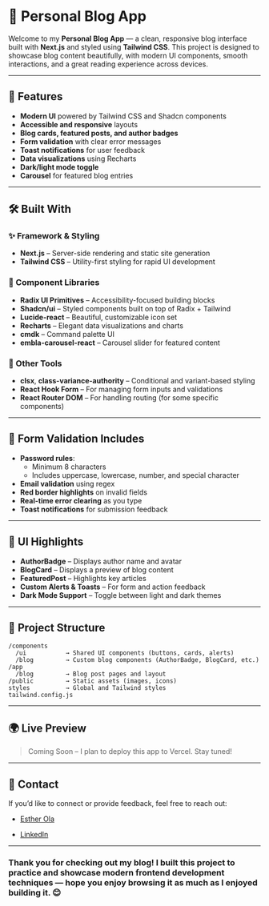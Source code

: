 # 📝 Personal Blog App

Welcome to my **Personal Blog App** — a clean, responsive blog interface built with **Next.js** and styled using **Tailwind CSS**. This project is designed to showcase blog content beautifully, with modern UI components, smooth interactions, and a great reading experience across devices.

---

## 🌟 Features

- **Modern UI** powered by Tailwind CSS and Shadcn components
- **Accessible and responsive** layouts
- **Blog cards, featured posts, and author badges**
- **Form validation** with clear error messages
- **Toast notifications** for user feedback
- **Data visualizations** using Recharts
- **Dark/light mode toggle**
- **Carousel** for featured blog entries

---

## 🛠️ Built With

### ✨ Framework & Styling

- **Next.js** – Server-side rendering and static site generation
- **Tailwind CSS** – Utility-first styling for rapid UI development

### 🧱 Component Libraries

- **Radix UI Primitives** – Accessibility-focused building blocks
- **Shadcn/ui** – Styled components built on top of Radix + Tailwind
- **Lucide-react** – Beautiful, customizable icon set
- **Recharts** – Elegant data visualizations and charts
- **cmdk** – Command palette UI
- **embla-carousel-react** – Carousel slider for featured content

### 🧩 Other Tools

- **clsx**, **class-variance-authority** – Conditional and variant-based styling
- **React Hook Form** – For managing form inputs and validations
- **React Router DOM** – For handling routing (for some specific components)

---

## 🔐 Form Validation Includes

- **Password rules**:
  - Minimum 8 characters
  - Includes uppercase, lowercase, number, and special character
- **Email validation** using regex
- **Red border highlights** on invalid fields
- **Real-time error clearing** as you type
- **Toast notifications** for submission feedback

---

## 🧩 UI Highlights

- **AuthorBadge** – Displays author name and avatar
- **BlogCard** – Displays a preview of blog content
- **FeaturedPost** – Highlights key articles
- **Custom Alerts & Toasts** – For form and action feedback
- **Dark Mode Support** – Toggle between light and dark themes

---

## 📂 Project Structure

```
/components
  /ui           → Shared UI components (buttons, cards, alerts)
  /blog         → Custom blog components (AuthorBadge, BlogCard, etc.)
/app
  /blog         → Blog post pages and layout
/public         → Static assets (images, icons)
styles          → Global and Tailwind styles
tailwind.config.js
```

---

## 🌍 Live Preview

> Coming Soon – I plan to deploy this app to Vercel. Stay tuned!

---

## 📩 Contact

If you’d like to connect or provide feedback, feel free to reach out:

- [Esther Ola](https://esther-portfolio-website.netlify.app/)

- [LinkedIn](https://www.linkedin.com/in/esther-ola-96255918b/)

---

### Thank you for checking out my blog! I built this project to practice and showcase modern frontend development techniques — hope you enjoy browsing it as much as I enjoyed building it. 😊
